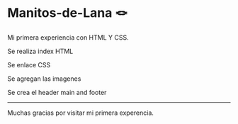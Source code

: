 # Manitos-de-Lana 🪢
Mi primera experiencia con HTML Y CSS.

Se realiza index HTML 

Se enlace CSS

Se agregan las imagenes

Se crea el header main and footer

----------------------------

Muchas gracias por visitar mi primera experencia. 

